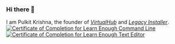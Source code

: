 ### Hi there 👋
I am Pulkit Krishna, the founder of [*VirtualHub*](https://virtualhub.eu.org) and [*Legacy Installer*](https://legacyinstaller.pcriot.com).
<a href="https://www.learnenough.com/certificates/pulkitkrishna"><img src="https://www.learnenough.com/certificates/pulkitkrishna/command-line-tutorial.svg" alt="Certificate of Completion for Learn Enough Command Line"></a><a href="https://www.learnenough.com/certificates/pulkitkrishna"><img src="https://www.learnenough.com/certificates/pulkitkrishna/text-editor-tutorial.svg" alt="Certificate of Completion for Learn Enough Text Editor"></a>
<!--
**pulkitkrishna00/pulkitkrishna00** is a ✨ _special_ ✨ repository because its `README.md` (this file) appears on your GitHub profile.

Here are some ideas to get you started:

- 🔭 I’m currently working on ...
- 🌱 I’m currently learning ...
- 👯 I’m looking to collaborate on ...
- 🤔 I’m looking for help with ...
- 💬 Ask me about ...
- 📫 How to reach me: ...
- 😄 Pronouns: ...
- ⚡ Fun fact: ...
-->
